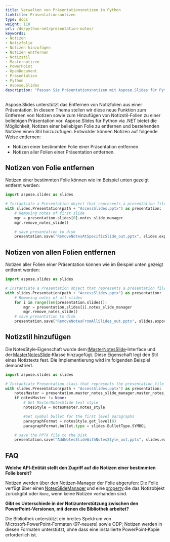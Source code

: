 ```yaml
---
title: Verwalten von Präsentationsnotizen in Python
linktitle: Präsentationsnotizen
type: docs
weight: 110
url: /de/python-net/presentation-notes/
keywords:
- Notizen
- Notizfolie
- Notizen hinzufügen
- Notizen entfernen
- Notizstil
- Masternotizen
- PowerPoint
- OpenDocument
- Präsentation
- Python
- Aspose.Slides
description: "Passen Sie Präsentationsnotizen mit Aspose.Slides für Python via .NET an. Arbeiten Sie nahtlos mit PowerPoint- und OpenDocument-Notizen, um Ihre Produktivität zu steigern."
---
```


Aspose.Slides unterstützt das Entfernen von Notizfolien aus einer Präsentation. In diesem Thema stellen wir diese neue Funktion zum Entfernen von Notizen sowie zum Hinzufügen von Notizstil-Folien zu einer beliebigen Präsentation vor. Aspose.Slides für Python via .NET bietet die Möglichkeit, Notizen einer beliebigen Folie zu entfernen und bestehenden Notizen einen Stil hinzuzufügen. Entwickler können Notizen auf folgende Weise entfernen:

- Notizen einer bestimmten Folie einer Präsentation entfernen.
- Notizen aller Folien einer Präsentation entfernen.

## **Notizen von Folie entfernen**
Notizen einer bestimmten Folie können wie im Beispiel unten gezeigt entfernt werden:

```py
import aspose.slides as slides

# Instantiate a Presentation object that represents a presentation file 
with slides.Presentation(path + "AccessSlides.pptx") as presentation:
    # Removing notes of first slide
    mgr = presentation.slides[0].notes_slide_manager
    mgr.remove_notes_slide()

    # save presentation to disk
    presentation.save("RemoveNotesAtSpecificSlide_out.pptx", slides.export.SaveFormat.PPTX)
```

## **Notizen von allen Folien entfernen**
Notizen aller Folien einer Präsentation können wie im Beispiel unten gezeigt entfernt werden:

```py
import aspose.slides as slides

# Instantiate a Presentation object that represents a presentation file 
with slides.Presentation(path + "AccessSlides.pptx") as presentation:
    # Removing notes of all slides
    for i in range(len(presentation.slides)):
        mgr = presentation.slides[i].notes_slide_manager
        mgr.remove_notes_slide()
    # save presentation to disk
    presentation.save("RemoveNotesFromAllSlides_out.pptx", slides.export.SaveFormat.PPTX)
```

## **Notizstil hinzufügen**
Die NotesStyle‑Eigenschaft wurde dem [IMasterNotesSlide](https://reference.aspose.com/slides/python-net/aspose.slides/imasternotesslide/)‑Interface und der [MasterNotesSlide](https://reference.aspose.com/slides/python-net/aspose.slides/masternotesslide/)‑Klasse hinzugefügt. Diese Eigenschaft legt den Stil eines Notiztexts fest. Die Implementierung wird im folgenden Beispiel demonstriert.

```py
import aspose.slides as slides

# Instantiate Presentation class that represents the presentation file
with slides.Presentation(path + "AccessSlides.pptx") as presentation:
    notesMaster = presentation.master_notes_slide_manager.master_notes_slide
    if notesMaster != None:
        # Get MasterNotesSlide text style
        notesStyle = notesMaster.notes_style

        #Set symbol bullet for the first level paragraphs
        paragraphFormat = notesStyle.get_level(0)
        paragraphFormat.bullet.type = slides.BulletType.SYMBOL

    # save the PPTX file to the Disk
    presentation.save("AddNotesSlideWithNotesStyle_out.pptx", slides.export.SaveFormat.PPTX)
```

## **FAQ**

**Welche API‑Entität stellt den Zugriff auf die Notizen einer bestimmten Folie bereit?**

Notizen werden über den Notizen‑Manager der Folie abgerufen: Die Folie verfügt über einen [NotesSlideManager](https://reference.aspose.com/slides/python-net/aspose.slides/notesslidemanager/) und eine [property](https://reference.aspose.com/slides/python-net/aspose.slides/notesslidemanager/notes_slide/) die das Notizobjekt zurückgibt oder `None`, wenn keine Notizen vorhanden sind.

**Gibt es Unterschiede in der Notizunterstützung zwischen den PowerPoint‑Versionen, mit denen die Bibliothek arbeitet?**

Die Bibliothek unterstützt ein breites Spektrum von Microsoft‑PowerPoint‑Formaten (97‑neuere) sowie ODP; Notizen werden in diesen Formaten unterstützt, ohne dass eine installierte PowerPoint‑Kopie erforderlich ist.